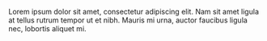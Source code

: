 Lorem ipsum dolor sit amet, consectetur adipiscing elit. Nam sit amet  ligula at tellus rutrum tempor ut et nibh. Mauris mi urna, auctor faucibus  ligula nec, lobortis aliquet mi.